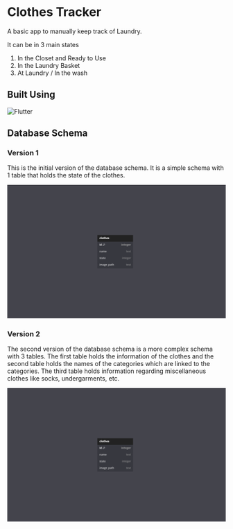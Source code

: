 # Clothes Tracker

A basic app to manually keep track of Laundry.

It can be in 3 main states

1. In the Closet and Ready to Use
2. In the Laundry Basket
3. At Laundry / In the wash

## Built Using

![Flutter](https://img.shields.io/badge/Flutter-%2302569B.svg?style=for-the-badge&logo=Flutter&logoColor=white)

## Database Schema

### Version 1

This is the initial version of the database schema. It is a simple schema with 1 table that holds the state of the clothes.

![Database Schema - Version 1](docs\database_schema\Version_1.png)

### Version 2

The second version of the database schema is a more complex schema with 3 tables. The first table holds the information of the clothes and the second table holds the names of the categories which are linked to the categories. The third table holds information regarding miscellaneous clothes like socks, undergarments, etc.

![Database Schema - Version 2](docs\database_schema\Version_1.png)